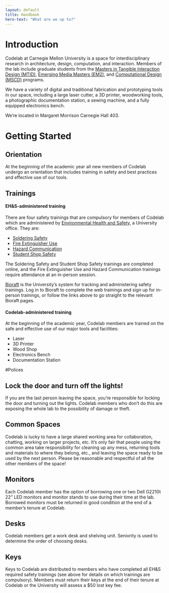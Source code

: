 ```yaml
---
layout: default
title: Handbook
hero-text: "What are we up to?"
---
```

# Introduction

Codelab at Carnegie Mellon University is a space for interdisciplinary research in architecture, design, computation, and interaction. Members of the lab include graduate students from the [Masters in Tangible Interaction Design (MTID)](http://soa.cmu.edu/mtid/), [Emerging Media Masters (EM2)](http://ideate.cmu.edu/graduate-programs-research/emerging-media/), and [Computational Design (MSCD)](http://soa.cmu.edu/computational-design/) programs.

We have a variety of digital and traditional fabrication and prototyping tools in our space, including a large laser cutter, a 3D printer, woodworking tools, a photographic documentation station, a sewing machine, and a fully equipped electronics bench.

We’re located in Margaret Morrison Carnegie Hall 403.

# Getting Started

## Orientation

At the beginning of the academic year all new members of Codelab undergo an orientation that includes training in safety and best practices and effective use of our tools.

## Trainings

#### EH&S-administered training

There are four safety trainings that are compulsory for members of Codelab which are administered by [Environmental Health and Safety](http://cmu.edu/ehs), a University office. They are:

* [Soldering Safety](https://cmu.bioraft.com/rafttraining/course/109)
* [Fire Extinguisher Use](https://cmu.bioraft.com/node/284572/sessions)
* [Hazard Communication](https://cmu.bioraft.com/node/284587/sessions)
* [Student Shop Safety](https://cmu.bioraft.com/rafttraining/course/103)

The Soldering Safety and Student Shop Safety trainings are completed online, and the Fire Extinguisher Use and Hazard Communication trainings require attendance at an in-person session.

[Bioraft](http://cmu.bioraft.com) is the University’s system for tracking and administering safety trainings. Log in to Bioraft to complete the web trainings and sign up for in-person trainings, or follow the links above to go straight to the relevant Bioraft pages.

#### Codelab-administered training

At the beginning of the academic year, Codelab members are trained on the safe and effective use of our major tools and facilities:

* Laser
* 3D Printer
* Wood Shop
* Electronics Bench
* Documentation Station

#Polices

## Lock the door and turn off the lights!

If you are the last person leaving the space, you’re responsible for locking the door and turning out the lights. Codelab members who don’t do this are exposing the whole lab to the possibility of damage or theft.

## Common Spaces
Codelab is lucky to have a large shared working area for collaboration, chatting, working on larger projects, etc. It’s only fair that people using the common area take responsibility for cleaning up any mess, returning tools and materials to where they belong, etc., and leaving the space ready to be used by the next person. Please be reasonable and respectful of all the other members of the space!

## Monitors
Each Codelab member has the option of borrowing one or two Dell G2210t 22” LED monitors and monitor stands to use during their time at the lab. Borrowed monitors must be returned in good condition at the end of a member’s tenure at Codelab.

## Desks
Codelab members get a work desk and shelving unit. Seniority is used to determine the order of choosing desks.

## Keys
Keys to Codelab are distributed to members who have completed all EH&S required safety trainings (see above for details on which trainings are compulsory). Members must return their keys at the end of their tenure at Codelab or the University will assess a $50 lost key fee.
